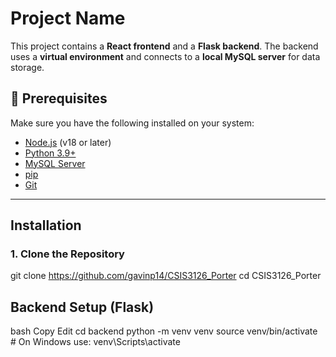 # Project Name

This project contains a **React frontend** and a **Flask backend**. The backend uses a **virtual environment** and connects to a **local MySQL server** for data storage.

## 🧾 Prerequisites

Make sure you have the following installed on your system:

- [Node.js](https://nodejs.org/) (v18 or later)
- [Python 3.9+](https://www.python.org/)
- [MySQL Server](https://dev.mysql.com/downloads/mysql/)
- [pip](https://pip.pypa.io/en/stable/)
- [Git](https://git-scm.com/)

---

## Installation

### 1. Clone the Repository

git clone https://github.com/gavinp14/CSIS3126_Porter
cd CSIS3126_Porter

## Backend Setup (Flask)
bash
Copy
Edit
cd backend
python -m venv venv
source venv/bin/activate   # On Windows use: venv\Scripts\activate
